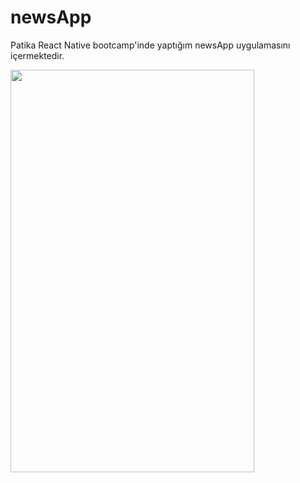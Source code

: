 # newsApp

Patika React Native bootcamp'inde yaptığım newsApp uygulamasını içermektedir.

<img src="https://user-images.githubusercontent.com/43263983/219878317-14669f9f-dfc4-4df0-8cb8-be13423a988f.png" height="644" width="390">
